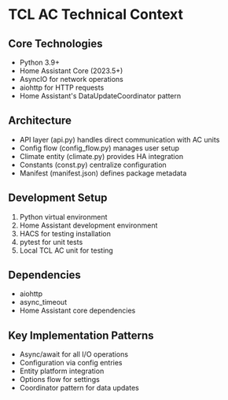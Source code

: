 # TCL AC Technical Context

## Core Technologies
- Python 3.9+
- Home Assistant Core (2023.5+)
- AsyncIO for network operations
- aiohttp for HTTP requests
- Home Assistant's DataUpdateCoordinator pattern

## Architecture
- API layer (api.py) handles direct communication with AC units
- Config flow (config_flow.py) manages user setup
- Climate entity (climate.py) provides HA integration
- Constants (const.py) centralize configuration
- Manifest (manifest.json) defines package metadata

## Development Setup
1. Python virtual environment
2. Home Assistant development environment
3. HACS for testing installation
4. pytest for unit tests
5. Local TCL AC unit for testing

## Dependencies
- aiohttp
- async_timeout
- Home Assistant core dependencies

## Key Implementation Patterns
- Async/await for all I/O operations
- Configuration via config entries
- Entity platform integration
- Options flow for settings
- Coordinator pattern for data updates
